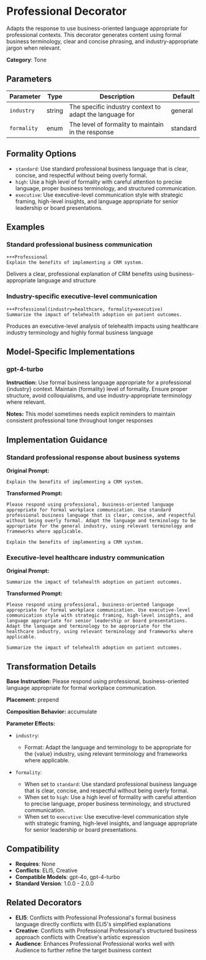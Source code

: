 # Professional Decorator

Adapts the response to use business-oriented language appropriate for professional contexts. This decorator generates content using formal business terminology, clear and concise phrasing, and industry-appropriate jargon when relevant.

**Category**: Tone

## Parameters

| Parameter | Type | Description | Default |
|-----------|------|-------------|--------|
| `industry` | string | The specific industry context to adapt the language for | general |
| `formality` | enum | The level of formality to maintain in the response | standard |

## Formality Options

- `standard`: Use standard professional business language that is clear, concise, and respectful without being overly formal.
- `high`: Use a high level of formality with careful attention to precise language, proper business terminology, and structured communication.
- `executive`: Use executive-level communication style with strategic framing, high-level insights, and language appropriate for senior leadership or board presentations.

## Examples

### Standard professional business communication

```
+++Professional
Explain the benefits of implementing a CRM system.
```

Delivers a clear, professional explanation of CRM benefits using business-appropriate language and structure

### Industry-specific executive-level communication

```
+++Professional(industry=healthcare, formality=executive)
Summarize the impact of telehealth adoption on patient outcomes.
```

Produces an executive-level analysis of telehealth impacts using healthcare industry terminology and highly formal business language

## Model-Specific Implementations

### gpt-4-turbo

**Instruction:** Use formal business language appropriate for a professional {industry} context. Maintain {formality} level of formality. Ensure proper structure, avoid colloquialisms, and use industry-appropriate terminology where relevant.

**Notes:** This model sometimes needs explicit reminders to maintain consistent professional tone throughout longer responses


## Implementation Guidance

### Standard professional response about business systems

**Original Prompt:**
```
Explain the benefits of implementing a CRM system.
```

**Transformed Prompt:**
```
Please respond using professional, business-oriented language appropriate for formal workplace communication. Use standard professional business language that is clear, concise, and respectful without being overly formal. Adapt the language and terminology to be appropriate for the general industry, using relevant terminology and frameworks where applicable.

Explain the benefits of implementing a CRM system.
```

### Executive-level healthcare industry communication

**Original Prompt:**
```
Summarize the impact of telehealth adoption on patient outcomes.
```

**Transformed Prompt:**
```
Please respond using professional, business-oriented language appropriate for formal workplace communication. Use executive-level communication style with strategic framing, high-level insights, and language appropriate for senior leadership or board presentations. Adapt the language and terminology to be appropriate for the healthcare industry, using relevant terminology and frameworks where applicable.

Summarize the impact of telehealth adoption on patient outcomes.
```

## Transformation Details

**Base Instruction:** Please respond using professional, business-oriented language appropriate for formal workplace communication.

**Placement:** prepend

**Composition Behavior:** accumulate

**Parameter Effects:**

- `industry`:
  - Format: Adapt the language and terminology to be appropriate for the {value} industry, using relevant terminology and frameworks where applicable.

- `formality`:
  - When set to `standard`: Use standard professional business language that is clear, concise, and respectful without being overly formal.
  - When set to `high`: Use a high level of formality with careful attention to precise language, proper business terminology, and structured communication.
  - When set to `executive`: Use executive-level communication style with strategic framing, high-level insights, and language appropriate for senior leadership or board presentations.

## Compatibility

- **Requires**: None
- **Conflicts**: ELI5, Creative
- **Compatible Models**: gpt-4o, gpt-4-turbo
- **Standard Version**: 1.0.0 - 2.0.0

## Related Decorators

- **ELI5**: Conflicts with Professional Professional's formal business language directly conflicts with ELI5's simplified explanations
- **Creative**: Conflicts with Professional Professional's structured business approach conflicts with Creative's artistic expression
- **Audience**: Enhances Professional Professional works well with Audience to further refine the target business context
